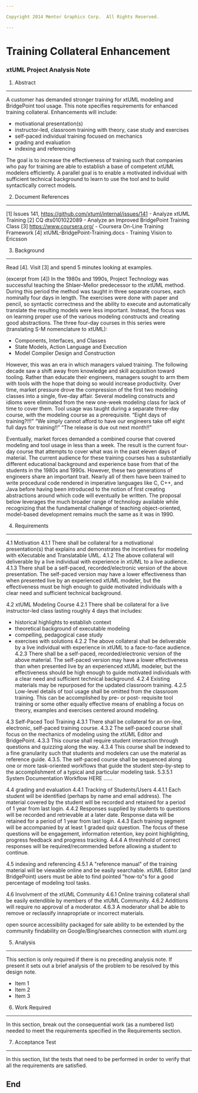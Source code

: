 ```yaml
---

Copyright 2014 Mentor Graphics Corp.  All Rights Reserved.

---
```


# Training Collateral Enhancement
### xtUML Project Analysis Note


1. Abstract
-----------
A customer has demanded stronger training for xtUML modeling and
BridgePoint tool usage.  This note specifies requirements for
enhanced training collateral.  Enhancements will include:
- motivational presentation(s)
- instructor-led, classroom training with theory, case study and exercises
- self-paced individual training focused on mechanics
- grading and evaluation
- indexing and referencing

The goal is to increase the effectiveness of training such that companies
who pay for training are able to establish a base of competent xtUML
modelers efficiently.  A parallel goal is to enable a motivated individual
with sufficient technical background to learn to use the tool and to
build syntactically correct models.


2. Document References
----------------------
[1] Issues 141, https://github.com/xtuml/internal/issues/141 - 
    Analyze xtUML Training
[2] CQ dts0101022089 - Analyze an Improved BridgePoint Training Class
[3] https://www.coursera.org/ - Coursera On-Line Training Framework
[4] xtUML-BridgePoint-Training.docs - Training Vision to Ericsson

3. Background
-------------
Read [4].  Visit [3] and spend 5 minutes looking at examples.

(excerpt from [4])
In the 1980s and 1990s, Project Technology was successful teaching the
Shlaer-Mellor predecessor to the xtUML method.  During this period the
method was taught in three separate courses, each nominally four days in
length.  The exercises were done with paper and pencil, so syntactic
correctness and the ability to execute and automatically translate the
resulting models were less important.  Instead, the focus was on
learning proper use of the various modeling constructs and creating
good abstractions.  The three four-day courses in this series were
(translating S-M nomenclature to xtUML):

- Components, Interfaces, and Classes
- State Models, Action Language and Execution
- Model Compiler Design and Construction

However, this was an era in which managers valued training.  The
following decade saw a shift away from knowledge and skill acquisition
toward tooling.  Rather than educate their engineers, managers sought to
arm them with tools with the hope that doing so would increase
productivity.  Over time, market pressure drove the compression of the
first two modeling classes into a single, five-day affair.  Several
modeling constructs and idioms were eliminated from the new one-week
modeling class for lack of time to cover them.  Tool usage was taught
during a separate three-day course, with the modeling course as a
prerequisite.  “Eight days of training?!!!”  “We simply cannot afford to
have our engineers take off eight full days for training!!”  “The
release is due out next month!!”

Eventually, market forces demanded a combined course that covered
modeling and tool usage in less than a week.  The result is the current
four-day course that attempts to cover what was in the past eleven days
of material.  The current audience for these training courses has a
substantially different educational background and experience base from
that of the students in the 1980s and 1990s.  However, these two generations
of engineers share an important trait.  Nearly all of them have been
trained to write procedural code rendered in imperative languages like
C, C++, and Java before having been introduced to the notion of first
creating abstractions around which code will eventually be written.
The proposal below leverages the much broader range of technology
available while recognizing that the fundamental challenge of teaching
object-oriented, model-based development remains much the same as it was
in 1990.



4. Requirements
---------------
4.1 Motivation
4.1.1 There shall be collateral for a motivational presentation(s) that
explains and demonstrates the incentives for modeling with eXecutable
and Translatable UML.
4.1.2 The above collateral will deliverable by a live individual with
experience in xtUML to a live audience.
4.1.3 There shall be a self-paced, recorded/electronic version of the
above presentation.  The self-paced version may have a lower effectiveness
than when presented live by an experienced xtUML modeler, but the
effectiveness must be high enough to guide motivated individuals with
a clear need and sufficient technical background.

4.2 xtUML Modeling Course
4.2.1 There shall be collateral for a live instructor-led class lasting
roughly 4 days that includes:
- historical highlights to establish context
- theoretical background of executable modeling
- compelling, pedagogical case study
- exercises with solutions
4.2.2 The above collateral shall be deliverable by a live individual with
experience in xtUML to a face-to-face audience.
4.2.3 There shall be a self-paced, recorded/electronic version of the
above material.  The self-paced version may have a lower effectiveness
than when presented live by an experienced xtUML modeler, but the
effectiveness should be high enough to guide motivated individuals with
a clear need and sufficient technical background.
4.2.4 Existing materials may be repurposed for the updated classroom
training.
4.2.5 Low-level details of tool usage shall be omitted from the classroom
training.  This can be accomplished by pre- or post- requisite tool
training or some other equally effective means of enabling a focus on
theory, examples and exercises centered around modeling.

4.3 Self-Paced Tool Training
4.3.1 There shall be collateral for an on-line, electronic, self-paced
training course.
4.3.2 The self-paced course shall focus on the mechanics of modeling using
the xtUML Editor and BridgePoint.
4.3.3 This course shall require student interaction through questions
and quizzing along the way.
4.3.4 This course shall be indexed to a fine granularity such that students
and modelers can use the material as reference guide.
4.3.5. The self-paced course shall be sequenced along one or more
task-oriented workflows that guide the student step-by-step to the
accomplishment of a typical and particular modeling task.
5.3.5.1 System Documentation Workflow
HERE ......

4.4 grading and evaluation
4.4.1 Tracking of Students/Users
4.4.1.1 Each student will be identified (perhaps by name and email address).
The material covered by the student will be recorded and retained for a
period of 1 year from last login.
4.4.2 Responses supplied by students to questions will be recorded and
retrievable at a later date.  Response data will be retained for a period
of 1 year from last login.
4.4.3 Each training segment will be accompanied by at least 1 graded quiz
question.  The focus of these questions will be engagement, information
retention, key point highlighting, progress feedback and progress tracking.
4.4.4 A threshhold of correct responses will be required/recommended before
allowing a student to continue.

4.5 indexing and referencing
4.5.1 A "reference manual" of the training material will be viewable online
and be easily searchable.  xtUML Editor (and BridgePoint) users must be able
to find pointed "how-to"s for a good percentage of modeling tool tasks.

4.6 Involvment of the xtUML Community
4.6.1 Online training collateral shall be easily extendible by members of
the xtUML Community.
4.6.2 Additions will require no approval of a moderator.
4.6.3 A moderator shall be able to remove or reclassify innapropriate or
incorrect materials.


open source
accessibility
packaged for sale
ability to be extended by the community
findability on Google/Bing/searches
connection with xtuml.org


5. Analysis
-----------
This section is only required if there is no preceding analysis note. If present
it sets out a brief analysis of the problem to be resolved by this design note.

* Item 1
* Item 2
* Item 3

6. Work Required
----------------
In this section, break out the consequential work (as a numbered list) needed
to meet the requirements specified in the Requirements section.

7. Acceptance Test
------------------
In this section, list the tests that need to be performed in order to
verify that all the requirements are satisfied.

End
---

